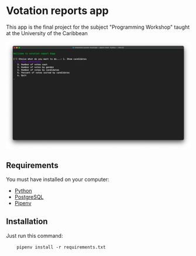 # Votation reports app

This app is the final project for the subject "Programming Workshop" taught at the University of the Caribbean

![Screenshot](screenshot.png)

## Requirements
You must have installed on your computer:
- [Python](https://www.python.org/)
- [PostgreSQL](https://www.postgresql.org/)
- [Pipenv](https://pypi.org/project/pipenv/)


## Installation

Just run this command:

```Shell
    pipenv install -r requirements.txt
```